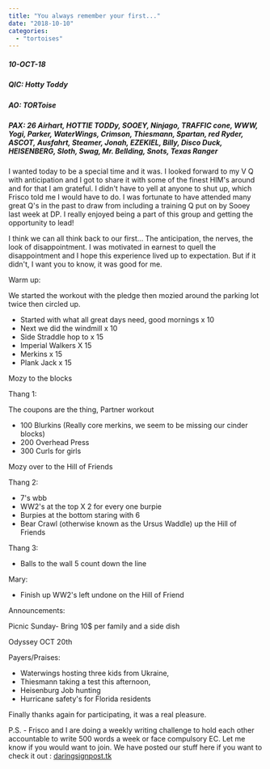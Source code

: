 ```yaml
---
title: "You always remember your first..."
date: "2018-10-10"
categories: 
  - "tortoises"
---
```


##### 10-OCT-18

##### QIC: Hotty Toddy

##### AO: TORToise

##### PAX: 26 Airhart, HOTTIE TODDy, SOOEY, Ninjago, TRAFFIC cone, WWW, Yogi, Parker, WaterWings, Crimson, Thiesmann, Spartan, red Ryder, ASCOT, Ausfahrt, Steamer, Jonah, EZEKIEL, Billy, Disco Duck, HEISENBERG, Sloth, Swag, Mr. Bellding, Snots, Texas Ranger

I wanted today to be a special time and it was. I looked forward to my V Q with anticipation and I got to share it with some of the finest HIM's around and for that I am grateful. I didn't have to yell at anyone to shut up, which Frisco told me I would have to do. I was fortunate to have attended many great Q's in the past to draw from including a training Q put on by Sooey last week at DP. I really enjoyed being a part of this group and getting the opportunity to lead!

I think we can all think back to our first... The anticipation, the nerves, the look of disappointment. I was motivated in earnest to quell the disappointment and I hope this experience lived up to expectation. But if it didn't, I want you to know, it was good for me.

Warm up:

We started the workout with the pledge then mozied around the parking lot twice then circled up.

- Started with what all great days need, good mornings x 10
- Next we did the windmill x 10
- Side Straddle hop to x 15
- Imperial Walkers X 15
- Merkins x 15
- Plank Jack x 15

Mozy to the blocks

Thang 1: 

The coupons are the thing, Partner workout

- 100 Blurkins (Really core merkins, we seem to be missing our cinder blocks)
- 200 Overhead Press
- 300 Curls for girls

Mozy over to the Hill of Friends

Thang 2:

- 7's wbb
- WW2's at the top X 2 for every one burpie
- Burpies at the bottom staring with 6
- Bear Crawl (otherwise known as the Ursus Waddle) up the Hill of Friends

Thang 3:

- Balls to the wall 5 count down the line

Mary:

- Finish up WW2's left undone on the Hill of Friend

Announcements:

Picnic Sunday- Bring 10$ per family and a side dish

Odyssey OCT 20th

Payers/Praises:

- Waterwings hosting three kids from Ukraine,
- Thiesmann taking a test this afternoon,
- Heisenburg Job hunting
- Hurricane safety's for Florida residents

Finally thanks again for participating, it was a real pleasure.

P.S. - Frisco and I are doing a weekly writing challenge to hold each other accountable to write 500 words a week or face compulsory EC. Let me know if you would want to join. We have posted our stuff here if you want to check it out : [daringsignpost.tk](http://daringsignpost.tk)
